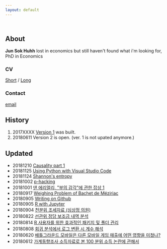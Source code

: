 ```yaml
---
layout: default
---
```


<header> 
<!-- Global site tag (gtag.js) - Google Analytics -->
<script async src="https://www.googletagmanager.com/gtag/js?id=UA-121062878-1"></script>
<script>
  window.dataLayer = window.dataLayer || [];
  function gtag(){dataLayer.push(arguments);}
  gtag('js', new Date());

  gtag('config', 'UA-121062878-1');
</script>
</header>

## About 
**Jun Sok Huhh** lost in economics but still haven't found what i'm looking for, 
PhD in Economics 


### CV 
[Short](https://rawgit.com/anarinsk/anarinsk.github.io/master/cv/short.html)
/ 
[Long](https://rawgit.com/anarinsk/anarinsk.github.io/master/cv/long.html)

### Contact 
[email](mailto:anarinsk@gmail.com)

## History

  1. 2017XXXX [Version 1](http://lostineconomics.netlify.com) was built. 
  2. 20180611 Version 2 is open. (ver. 1 is not upated anymore.)

## Updated 
  * 20181210 [Causality part 1](https://htmlpreview.github.io/?https://github.com/anarinsk/public_writing/blob/master/causality/causality_part1.html)
  * 20181125 [Using Python with Visual Studio Code](https://htmlpreview.github.io/?https://github.com/anarinsk/public_writing/blob/master/conda_vsc/conda_vsc.html)
  * 20181124 [Shannon's entropy](https://htmlpreview.github.io/?https://github.com/anarinsk/public_writing/blob/master/entropy/Entropy.html)
  * 20181002 [p-hacking](https://htmlpreview.github.io/?https://github.com/anarinsk/public_writing/blob/master/p_hacking/phacking.html)
  * 20181001 [댄 에리얼리, "부의 감각"에 관한 잡상 1](https://htmlpreview.github.io/?https://github.com/anarinsk/public_writing/blob/master/dollars_sense/Ariely_money_1.html)
  * 20180917 [Weighing Problem of Bachet de Méziriac ](https://htmlpreview.github.io/?https://github.com/anarinsk/public_writing/blob/master/bachet_scale/main.html)
  * 20180905 [Writing on Github](https://htmlpreview.github.io/?https://github.com/anarinsk/public_writing/blob/master/workflow_with_github/main.html)
  * 20180905 [R with Jupyter](https://htmlpreview.github.io/?https://github.com/anarinsk/public_writing/blob/master/jupyter_r/main.html)
  * 20180904 [천분위 조세자료 (심상정 의원)](https://github.com/anarinsk/simsangjung/blob/master/README.md)
  * 20180822 [선관위 정당 보조금 내역 분석](https://github.com/anarinsk/korparty_subsidy/blob/master/README.md)
  * 20180814 [R 사용자를 위한 효과적인 패키지 및 폴더 관리](https://rawgit.com/anarinsk/public_writing/master/head-of-r/2018-08-14-head-of-r.html)
  * 20180808 [회귀 분석에서 로그 변환 시 계수 해석](https://rawgit.com/anarinsk/public_writing/master/logtransformation/2018-08-07-logwithlevel.nb.html)
  * 20180620 [배틀그라운드 모바일은 다른 모바일 게임 매출에 어떤 영향을 미쳤나?](https://rawgit.com/anarinsk/bg-effect/master/documentation/posting.html)
  * 20180612 [가계동향조사 소득자료로 본 100 분위 소득 논란에 관해서](https://rawgit.com/anarinsk/MDIS/master/documentation/posting.html) 

<!--stackedit_data:
eyJoaXN0b3J5IjpbLTQ2MDk0OTAxMSwtMTQxMzA0Nzk5OCw5Nj
Q4OTU4MzAsMTIzMzA0OTYwLC0xNjcwODM5NDQ5LC0yODQ0NzMw
MDMsLTE2Njk0NDI4OTFdfQ==
-->
